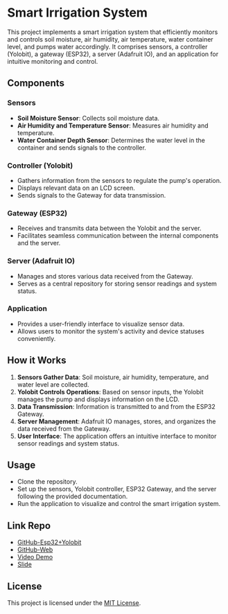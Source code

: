 # Smart Irrigation System

This project implements a smart irrigation system that efficiently monitors and controls soil moisture, air humidity, air temperature, water container level, and pumps water accordingly. It comprises sensors, a controller (Yolobit), a gateway (ESP32), a server (Adafruit IO), and an application for intuitive monitoring and control.

## Components

### Sensors

- **Soil Moisture Sensor**: Collects soil moisture data.
- **Air Humidity and Temperature Sensor**: Measures air humidity and temperature.
- **Water Container Depth Sensor**: Determines the water level in the container and sends signals to the controller.

### Controller (Yolobit)

- Gathers information from the sensors to regulate the pump's operation.
- Displays relevant data on an LCD screen.
- Sends signals to the Gateway for data transmission.

### Gateway (ESP32)

- Receives and transmits data between the Yolobit and the server.
- Facilitates seamless communication between the internal components and the server.

### Server (Adafruit IO)

- Manages and stores various data received from the Gateway.
- Serves as a central repository for storing sensor readings and system status.

### Application

- Provides a user-friendly interface to visualize sensor data.
- Allows users to monitor the system's activity and device statuses conveniently.

## How it Works

1. **Sensors Gather Data**: Soil moisture, air humidity, temperature, and water level are collected.
2. **Yolobit Controls Operations**: Based on sensor inputs, the Yolobit manages the pump and displays information on the LCD.
3. **Data Transmission**: Information is transmitted to and from the ESP32 Gateway.
4. **Server Management**: Adafruit IO manages, stores, and organizes the data received from the Gateway.
5. **User Interface**: The application offers an intuitive interface to monitor sensor readings and system status.

## Usage

- Clone the repository.
- Set up the sensors, Yolobit controller, ESP32 Gateway, and the server following the provided documentation.
- Run the application to visualize and control the smart irrigation system.

## Link Repo

- [GitHub-Esp32+Yolobit](https://github.com/Vypboy/Embedded_System_Assignment)
- [GitHub-Web](https://github.com/dangtna1/embeddedSystemAssignment)
- [Video Demo](https://drive.google.com/file/d/1E1kRRTrXEAf4UaYeYXYPWHrDI2N3xFj-/view?usp=sharing)
- [Slide](https://www.canva.com/design/DAFSvUCivEY/SHxznl-BgYQJNTkfXhJ3WA/edit?utm_content=DAFSvUCivEY&utm_campaign=designshare&utm_medium=link2&utm_source=sharebutton)

## License

This project is licensed under the [MIT License](LICENSE).
